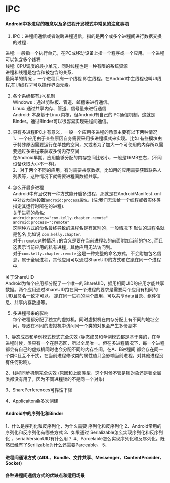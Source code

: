 
# IPC  

#### Android中多进程的概念以及多进程开发模式中常见的注意事项  

1. IPC：进程间通信或者说跨进程通信，指的是两个或多个进程间进行数据交换的过程．

进程: 一般指一个执行单元，在PC或移动设备上指一个程序或一个应用。一个进程可以包含多个线程    
线程: CPU调度的最小单元，同时线程也是一种有限的系统资源    
进程和线程是包含和被包含的关系.  
最简单的情况 ，一个进程只有一个线程 即主线程。在Android中主线程也叫UI线程,在UI线程才可以操作界面元素。  

2. 各个系统都有`IPC`机制  
Windows：通过剪贴板、管道、邮槽来进行通信。  
Linux: 通过共享内存、管道、信号量来进行通信  
Android: 本身基于Linux内核，但Android有自己的IPC通信机制，这就是Binder。通过Binder可以很容易实现进程间通信。  
  
3. 只有多进程IPC才有意义，一般一个应用多进程的场景主要有以下两种情况  
 1、一个应用由于某些原因自身需要采用多进程模式来实现。比如 有些模块由于特殊原因需要运行在单独的空间，又或者为了加大一个可使用的内存所以需要通过多进程来获取多份内存空间  
 在Android早期，应用能够分配的内存空间比较小，一般是16MB左右，(不同设备获取大小不一样)。  
 2、对于两个不同的应用，有时需要共享数据，比如用的应用需要获取联系人列表等，这种情况下就需要进程间数据共享。  

4. 怎么开启多进程    
 Android中有且仅有一种方式能开启多进程，那就是在AndroidManifest.xml中对`四大组件`设置`android:process属性`。(注:我们无法给一个线程或者实体类指定其运行时所在的进程).  
 关于进程的命名:  
 `android:process="com.kelly.chapter.remote"`  
 `android:process=":remote"`  
 这两种方式的命名最终导致的进程名是有区别的，一般情况下 默认的进程名就是包名 比如说 `com.kelly.chapter`.  
 对于`:remote`这种情况 `:`的含义是要在当前进程名的前面附加当前的包名, 而且这表示当前应用的私有进程，其他应用无法访问到。  
 对于`com.kelly.chapter.remote` 这是一种完整的命名方式，不会附加包名信息，属于全局进程，其他应用可以通过ShareUID的方式和它跑在同一个进程中.  

关于ShareUID  
Android为每个应用都分配了一个唯一的ShareUID，据用相同UID的应用才能共享数据。两个应用通过ShareUID跑在同一个进程的要求是需要两个应用有相同的UID且签名一致才可以。
跑在同一进程的两个应用，可以共享data目录、组件信息、共享内存数据等。  

5. 多进程带来的影响  
每个进程都分配了独立的虚拟机，同时虚拟机在内存分配上有不同的地址空间，导致在不同的虚拟机中访问同一个类的对象会产生多份副本  

1、静态成员和单例模式模式完全失效  (静态成员和单例模式都是基于类的，在单进程时候，类只有一个在静态区，所以全局唯一。但在多进程情况下，每一个进程都会有自己的虚拟机同时也会分配不同的内存空间，在A、B进程间 都会存在同一个类C且互不干扰，在当前进程修改类的属性值只会影响当前进程，对其他进程没有任何影响)。  

2、线程同步机制完全失效  (原因和上面类型，这个时候不管是锁对象还是锁全局类都没有用了，因为不同进程锁的不是同一个对象)

3、SharePerferences可靠性下降  

4、Applicaiton会多次创建    

#### Android中的序列化和Binder  
1、什么是序列化和反序列化，为什么需要 序列化和反序列化
2、Android常用的序列化和反序列化有哪些方式
3、如果通过 Serializable怎么实现序列化和反序列化 ，serialVersionUID有什么用？
4、Parcelable怎么实现序列化和反序列化。既然已经有了Serilizable为什么还需要Parceable。
5、

#### 进程间通讯方式 (AIDL、Bundle、文件共享、Messenger、ContentProvider、Socket)     


#### 各种进程间通信方式的优缺点和适用场景    
